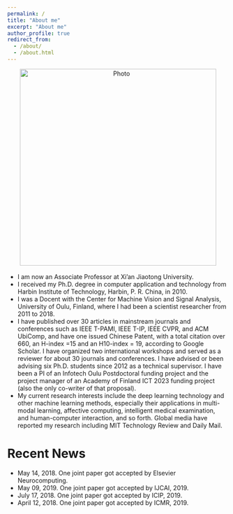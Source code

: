 ```yaml
---
permalink: /
title: "About me"
excerpt: "About me"
author_profile: true
redirect_from: 
  - /about/
  - /about.html
---
```


<p align="center">
  <img src="https://xiaopenghong.github.io/files/xiaopeng.jpg?raw=true" alt="Photo" style="width: 450px;"/> 
</p>

* I am now an Associate Professor at Xi’an Jiaotong University. 
* I received my Ph.D. degree in computer application and technology from Harbin Institute of Technology, Harbin, P. R. China, in 2010. 
* I was a Docent with the Center for Machine Vision and Signal Analysis, University of Oulu, Finland, where I had been a scientist researcher from 2011 to 2018. 
* I have published over 30 articles in mainstream journals and conferences such as IEEE T-PAMI, IEEE T-IP, IEEE CVPR, and ACM UbiComp, and have one issued Chinese Patent, with a total citation over 660, an H-index =15 and an H10-index = 19, according to Google Scholar. I have organized two international workshops and served as a reviewer for about 30 journals and conferences. I have advised or been advising six Ph.D. students since 2012 as a technical supervisor. I have been a PI of an Infotech Oulu Postdoctoral funding project and the project manager of an Academy of Finland ICT 2023 funding project (also the only co-writer of that proposal). 
* My current research interests include the deep learning technology and other machine learning methods, especially their applications in multi-modal learning, affective computing, intelligent medical examination, and human-computer interaction, and so forth. Global media have reported my research including MIT Technology Review and Daily Mail.



# Recent News
* May 14, 2018. One joint paper got accepted by Elsevier Neurocomputing.
* May 09, 2019. One joint paper got accepted by IJCAI, 2019.
* July 17, 2018. One joint paper got accepted by ICIP, 2019.
* April 12, 2018. One joint paper got accepted by ICMR, 2019.